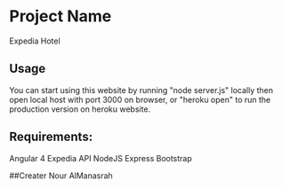 # Project Name
Expedia Hotel
## Usage
You can start using this website by running "node server.js" locally then open local host with port 3000 on browser, or "heroku open" to run the production version on heroku website.

## Requirements:
Angular 4
Expedia API
NodeJS
Express
Bootstrap

##Creater
Nour AlManasrah